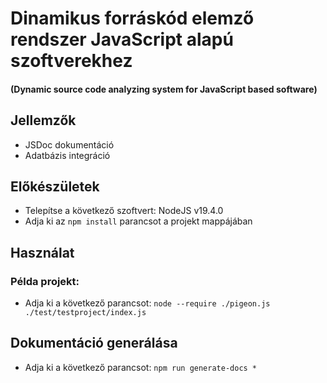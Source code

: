 # Dinamikus forráskód elemző rendszer JavaScript alapú szoftverekhez
#### (Dynamic source code analyzing system for JavaScript based software)

## Jellemzők
- JSDoc dokumentáció
- Adatbázis integráció

## Előkészületek
- Telepítse a következő szoftvert: NodeJS v19.4.0
- Adja ki az `npm install` parancsot a projekt mappájában

## Használat
### Példa projekt:
- Adja ki a következő parancsot: `node --require ./pigeon.js ./test/testproject/index.js`

## Dokumentáció generálása
- Adja ki a következő parancsot: `npm run generate-docs *`